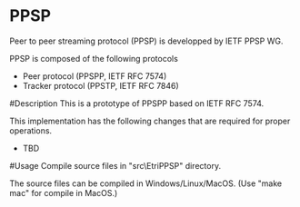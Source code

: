 # PPSP
Peer to peer streaming protocol (PPSP) is developped by IETF PPSP WG.

PPSP is composed of the following  protocols
* Peer protocol (PPSPP, IETF RFC 7574)
* Tracker protocol (PPSTP, IETF RFC 7846)


#Description
This is a prototype of PPSPP based on IETF RFC 7574.

This implementation has the following changes that are required for proper operations.
* TBD

#Usage
Compile source files in "src\EtriPPSP" directory.

The source files can be compiled in Windows/Linux/MacOS.
(Use "make mac" for compile in MacOS.)




